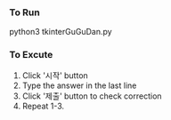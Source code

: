 ### To Run
python3 tkinterGuGuDan.py

### To Excute
1. Click '시작' button
2. Type the answer in the last line
3. Click '제출' button to check correction
4. Repeat 1-3.

